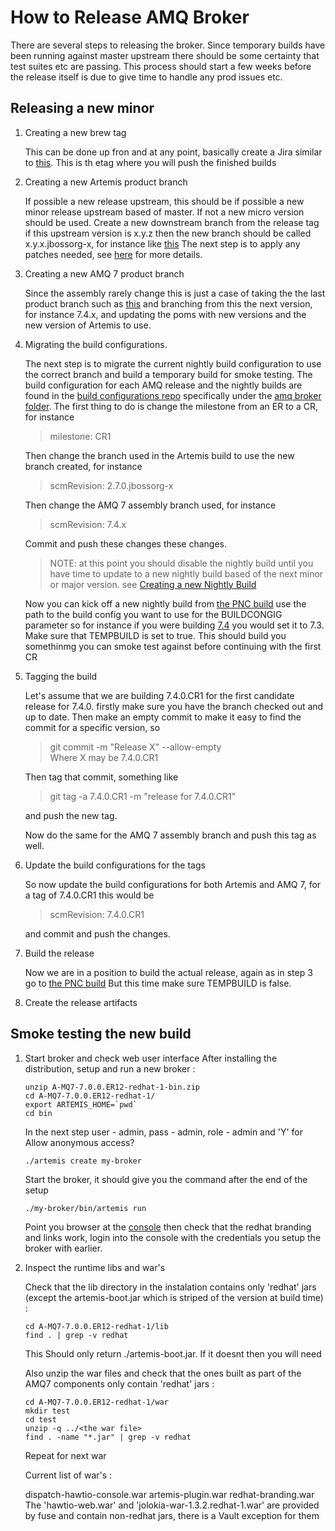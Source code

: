 How to Release AMQ Broker
=========================

There are several steps to releasing the broker. Since temporary builds have been running against master upstream there 
should be some certainty that test suites etc are passing. This process should start a few weeks before the release itself is due
to give time to handle any prod issues etc.

Releasing a new minor
---------------------

1. Creating a new brew tag

    This can be done up fron and at any point, basically create a Jira similar to 
    [this](https://projects.engineering.redhat.com/browse/RCM-59338). This is th etag where you will push the finished builds
    
2. Creating a new Artemis product branch

    If possible a new release upstream, this should be if possible a new minor release upstream based of master. 
    If not a new micro version should be used. Create a new downstream branch from the release tag
    if this upstream version is x.y.z then the new branch should be called x.y.x.jbossorg-x, for instance like [this](https://github.com/rh-messaging/activemq-artemis/tree/2.7.0.jbossorg-x)
    The next step is to apply any patches needed, see [here](patching.md) for more details.
    
3. Creating a new AMQ 7 product branch

    Since the assembly rarely change this is just a case of taking the the last product branch such as [this](https://github.com/rh-messaging/A-MQ7/tree/7.3.x)
    and branching from this the next version, for instance 7.4.x, and updating the poms with new versions and the new version of Artemis to use.
     
4. Migrating the build configurations.

    The next step is to migrate the current nightly build configuration to use the correct branch and build a temporary build for smoke testing.
    The build configuration for each AMQ release and the nightly builds are found in the [build configurations repo](https://gitlab.cee.redhat.com/middleware/build-configurations)
    specifically under the [amq broker folder](https://gitlab.cee.redhat.com/middleware/build-configurations/tree/master/amq/broker).
    The first thing to do is change the milestone from an ER to a CR, for instance
    
    >milestone: CR1  
    
    Then change the branch used in the Artemis build to use the new branch created, for instance 
    
    >scmRevision: 2.7.0.jbossorg-x
    
    Then change the AMQ 7 assembly branch used, for instance
    
    >scmRevision: 7.4.x 
    
    Commit and push these changes these changes.
    
    >NOTE: at this point you should disable the nightly build until you have time to update to a new nightly build
    based of the next minor or major version. see [Creating a new Nightly Build](creating-new-nightly.md) 
    
    Now you can kick off a new nightly build from [the PNC build](http://messaging-ci-01.mw.lab.eng.bos.redhat.com:8080/view/Productisation/job/amq-pnc-build/build?delay=0sec)
    use the path to the build config you want to use for the BUILDCONGIG parameter
    so for instance if you were building [7.4](https://gitlab.cee.redhat.com/middleware/build-configurations/tree/master/amq/broker/7.4)
    you would set it to 7.3. Make sure that TEMPBUILD is set to true. This should build you somethinmg you can smoke test 
    against before continuing with the first CR
    
5.  Tagging the build

    Let's assume that we are building 7.4.0.CR1 for the first candidate release for 7.4.0.
    firstly make sure you have the branch checked out and up to date. Then make an empty commit to make it easy to find the commit for a specific version, so
    
    >git commit -m "Release X" --allow-empty  
    Where X may be 7.4.0.CR1
    
    Then tag that commit, something like
    
    >git tag -a 7.4.0.CR1 -m "release for 7.4.0.CR1"
    
    and push the new tag.<p>
    
    Now do the same for the AMQ 7 assembly branch and push this tag as well.
    
6. Update the build configurations for the tags

    So now update the build configurations for both Artemis and AMQ 7, for a tag of 7.4.0.CR1 this would be
    
    >scmRevision: 7.4.0.CR1
    
    and commit and push the changes.
    
7. Build the release

    Now we are in a position to build the actual release, again as in step 3 go to
    [the PNC build](http://messaging-ci-01.mw.lab.eng.bos.redhat.com:8080/view/Productisation/job/amq-pnc-build/build?delay=0sec)
    But this time make sure TEMPBUILD is false.
    
8. Create the release artifacts


Smoke testing the new build
---------------------------

1. Start broker and check web user interface
   After installing the distribution, setup and run a new broker :
   
    ```console
   unzip A-MQ7-7.0.0.ER12-redhat-1-bin.zip
   cd A-MQ7-7.0.0.ER12-redhat-1/
   export ARTEMIS_HOME=`pwd`
   cd bin
    ```
   
   In the next step user - admin, pass - admin, role - admin and 'Y' for Allow anonymous access?
   
    ```console
   ./artemis create my-broker
    ```

   Start the broker, it should give you the command after the end of the setup

    ```console
   ./my-broker/bin/artemis run
    ```

   Point you browser at the [console](http://localhost:8161) then check that the redhat branding and links work, login into the console with the credentials you setup the broker with earlier.
   
2.  Inspect the runtime libs and war's
    
    Check that the lib directory in the instalation contains only 'redhat' jars (except the artemis-boot.jar which is striped of the version at build time) :
    
    ```console
    cd A-MQ7-7.0.0.ER12-redhat-1/lib
    find . | grep -v redhat
    ```
    This Should only return ./artemis-boot.jar. If it doesnt then you will need 
     
    Also unzip the war files and check that the ones built as part of the AMQ7 components only contain 'redhat' jars :
    
    ```console
    cd A-MQ7-7.0.0.ER12-redhat-1/war
    mkdir test
    cd test
    unzip -q ../<the war file>
    find . -name "*.jar" | grep -v redhat
    ```
    
    Repeat for next war

    Current list of war's :
    
    dispatch-hawtio-console.war
    artemis-plugin.war
    redhat-branding.war
    The 'hawtio-web.war' and 'jolokia-war-1.3.2.redhat-1.war' are provided by fuse and contain non-redhat jars, there is a Vault exception for them
    
